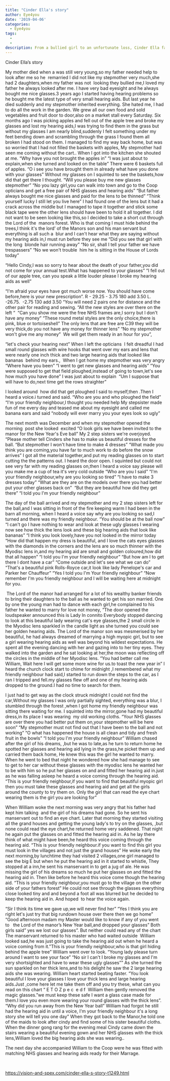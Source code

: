 ```yaml
---
title: "Cinder Ella's story"
author: Eye4you
date: '2019-04-06'
categories:
  - Eye4you
tags:
  - 
  - 
description: From a bullied girl to an unfortunate loss, Cinder Ella faces adversity in her journey to find happiness.
---
```

Cinder Ella’s story 


My mother died when a was still very young,so my father needed help to look after me so he 
remarried I did not like my stepmother very much,she had 2 daughters,when my father was not 
looking they bullied me,I loved my father he always looked after me.
I have very bad eyesight and he always bought me nice glasses.3 years ago I started having hearing problems so he bought me the latest type of very small hearing aids.
But last year he died suddenly and my stepmother inherited everything.
She hated me, I had to do all the work in the garden. We grew all our own food and sold vegetables and fruit door to door,also on a market stall every Saturday.
Six months ago I was picking apples and fell out of the apple tree and broke my glasses and lost my hearing aids,I was trying to find them in the grass but without my glasses I am nearly blind,suddenly I felt something under my feet bending down and scrambling through the grass I found them all broken I had stood on them.
I managed to find my way back home, but was so worried that I had not filled the baskets with apples,
My stepmother had seen me coming without the cart.. When I got into the kitchen she shouted at me.
“Why have you not brought the apples in”
“I was just about to explain,when she turned and looked on the table”
There were 6 baskets full of apples.
“O i see you have brought them in already what have you done with your glasses”
Without my glasses on I squinted to see the baskets,how did that get there I thought.
“Will you please buy me new glasses stepmother”
“No you lazy girl,you can walk into town and go to the Coop opticians and get a free pair of NHS glasses and hearing aids”
“But father always bought me nice glasses and paid for the lens to be thinned”
“Think yourself lucky I still let you live here”
I had found one of the lens but it had a crack across the middle but I managed to tape it together and stick some black tape were the other lens should have been to hold it all together.
I did not want to be seen looking like this,so I decided to take a short cut through the Lord of the 
manors forest.
Who is that coming I must hide behind the trees,I think it's the lord’ of the Manors son and his man servant but everything is all such a  blur and I can't hear what they are saying without my hearing aids in,I must run before they see me
“Did you see that girl with the long  blonde hair running away”
“No sir, shall I tell your father we have trespassers”
“No we won't trouble  him he is sitting in the House of Lords today” 

“Hello Cindy,I was so sorry to hear about the death of your father,you did not come for your annual test.What has happened to your glasses”
“I fell out of our apple tree, can you speak a little louder please I broke my hearing aids as well”

“I'm afraid your eyes have got much worse now. You should have come before,here is your new prescription”.
R - 29.25 - 3.75 180 add 3.50
L. -26.75.  -2.75 130 add 3.50
“You will need 2 pairs one for distance and the other pair for reading and sewing.
“All the new styles are over there on the left “ 
“Can you show me were the free NHS frames are,I sorry but I don't have any money”
“These round metal styles are the only choice,there is pink, blue or tortoiseshell”
The only lens that are free are C39 they will be very thick,do you not have any money for thinner lens”
“No my stepmother won't give me any money”
 We will get them ready in an hour for you”,

“let's check your hearing next”
When I left the opticians  I felt dreadful I had small round glasses with wire hooks that went over my ears and lens that were nearly one inch thick and two large hearing aids that looked like bananas 
behind my ears., 
When I got home my stepmother was very angry
“Where have you been”
“I went to get new glasses and hearing aids”
“You were supposed to get that field ploughed,instead of going to town,let's see how much you have done”
I was just about to explain 
“Um I suppose that will have to do,next time get the rows straighter”

I looked around  how did that get ploughed I said to myself,then .Then I heard a voice.i turned and said.
“Who are you and who ploughed the field”
“I'm your friendly neighbour,I thought you needed help
My stepsister made fun of me every day and teased me about my eyesight and called me banana ears and said “nobody will ever marry you your eyes look so ugly”

The next month was December and when my stepmother opened the morning  post she looked 
excited
“O look girls we have been invited to the manor for the New Year's Eve ball”
My 2 step sisters we're overjoyed.
“Please mother tell Cinders she has to make us beautiful dresses for the ball.
“But stepmother I won't have time to make 4 dresses”
“What made you think you are coming,you have far to much work to do before the snow arrives”
I got all the material together,and put my reading glasses on to start cutting the the patterns out. I heard the door open. I squinted but could not see very far with my reading glasses on,then I heard a voice say please will you make me a cup of tea it's very cold outside
“Who are you I said”
“I'm your friendly neighbour,why are you looking so tired”
“I have to make 3 dresses today”
“What are they are on the models over there you had better put your other glasses back on” 
“But they are beautiful how did they get there”
“I told you I'm your friendly neighbour”

The day of the ball arrived and my stepmother and my 2 step sisters left for the ball,and I was sitting in front of the fire keeping warm I had been in the barn all morning, when I heard a voice say why are you looking so sad,I turned and there was my friendly neighbour.
“You should be at the ball now”
“I can't go I have nothing to wear and look at these ugly glasses I wearing now see how thick the lens look and these big hearing aids that look like bananas”
“I think you look lovely,have you not looked in the mirror today
“How did that happen my dress is beautiful, and I love the cats eyes glasses with the diamonds in the corners and the lens are so much thinner with the Myodisc lens in,and my hearing aid are small and golden coloured,how did that all happen”
“I told you I'm your friendly neighbour”
“But how am I to get there I dont have a car”
“Come outside and let's see what we can do”
“That's a beautiful pink Rolls-Royce car,it look like lady Penelope's car and Parker her Chauffeur”
“Yes I told you I'm Your friendly neighbour”
“Now remember I'm you friendly neighbour and I will be waiting here at midnight for you.

 The Lord of the manor had arranged for a lot of his wealthy banker friends to bring their daughters to the ball as he wanted to get his son married.
One by one the young man had to dance with each girl,he complained to his father he wanted to marry for love not money,
”The door opened the loudspeaker announced this is Lady In connito
Everybody stopped dancing to look at this beautiful lady wearing cat's eye glasses,the 2 small circle in the Myodisc lens sparkled in the candle light as she turned you could see her golden hearing aids.
The Lord of the manor son was mesmerised by her beautiful, he had always dreamed of marrying a high myopic girl, but to see a girl wearing hearing aids as well was beyond his wildest expectations.
He spent all the evening dancing with her and gazing into to her tiny eyes.
They walked into the garden and he sat looking at her,the moon was reflecting off the circles in the middle of her Myodisc lens.
“You had better call me William, Wait here I will get some more wine for us.to toast the new year in”
I heard the church clock start to chime for midnight ,I remembered what my friendly neighbour had said,I started to run down the steps to the car, as I ran I tripped and fell.my glasses flew off and one of my hearing aids dropped to the ground.I had no time to search for them.

I just had to get way as the clock struck midnight I could not find the car,Without my glasses I was only partially sighted, everything was a blur, I stumbled through the forest ,when I got home my friendly neighbour was sitting there waiting for me.
I squinted into the mirror,gone had my beautiful dress,in its place I was wearing  my old working cloths.
“Your NHS glasses are over there you had better put them on,your stepmother will be here soon”
“My stepmother must not find out that I have been to the ball and not working”
“O what has happened the house is all clean and tidy and fresh fruit in the bowls”
“I told you I'm your friendly neighbour”
William chased after the girl of his dreams, ,but he was to late,as he turn to return home he spotted her glasses and hearing aid lying in the grass,he picket them up and carried them back home,
He knew this was the girl he wanted to marry.
When he went to bed that night he wondered how she had manage to see to get to her car without these glasses with the myodisc lens he wanted her to be with him so he put her glasses on and and fitted her hearing aid in.just as he was falling asleep he heard a voice coming through the hearing aid.
“This is your friendly neighbour,if you want to find that beautiful myopic girl then you must take these glasses and hearing aid and get all the girls around the county to try them on. Only the girl that can read the eye chart wearing them is the girl you are looking for”

When William woke the next morning was very angry that his father had kept him talking  and the girl of his dreams had gone.
So he sent his manservant out to find an eye chart.
Later that morning they started visiting all the grand houses and getting the young lady's to try on the glasses, ,but none could read the eye chart,he returned home very saddened.
That night he again put the glasses on and fitted the hearing aid in.
As he lay there think of what might have been,he heard this voice coming through the hearing aid.
“This is your friendly neighbour.if you want to find this girl you must look in the villages and not just the grand houses”
He woke early the next morning,by lunchtime they had visited 2 villages,one girl managed to see the big E but when he put the hearing aid in it started to whistle,
They stopped at a inn,he sent his manservant in to get a jug of ale.
He was missing the girl of his dreams so much he put her glasses on and fitted the hearing aid in.
Then like before he heard this voice come though the hearing aid.
“This is your friendly neighbour,you must go to the village on the other side of your fathers forest”
He could not see through the glasses everything close looked tiny and and beyond a foot all was blurred but he decided to keep the hearing aid in. And hoped  to hear the voice again.

“Sir I think its time we gave up,we will never find her”
“Yes I think you are right let's just try that big rundown house over there then we go home”
“Good afternoon madam my Master would like to know if any of you went to 
 the Lord of the manor’s New Year ball,and dropped your glasses”
Both girls said” yes we lost our glasses”.
But neither could read any of the chart
The manservant returned to his master who had waited outside 
William looked sad,he was just going to take the hearing aid out when he heard a voice coming from it.”This is your friendly neighbour,who is that girl hiding behind the apple tree”
William went over to look. “Young lady please turn around I want to see your face”
“No sir I can't I broke my glasses and I'm very shortsighted and have to wear these ugly glasses””
As she turned the sun sparkled on her thick lens,and to his delight he saw the 2 large hearing aids she was wearing.
William heart started beating faster.
“You look beautiful I love your glasses I love your thick lens and large hearing aids.Just ,come here let me take them off and you try these, what can you read on this chart “
E
T O Z
p e c 
e d f 
William then gently removed the magic glasses.”we must keep these safe I want a glass case made for them.I love you even more wearing your round glasses with the thick lens”.
“Why did you run away from the New Year ball”
William had forgot he still had the hearing aid in until a voice, I'm your friendly neighbour it's a long story she will tell you one day”
When they got back to the Manor,he told one of the maids to look after cindy and find some of his sister beautiful cloths.
When the dinner gong rang for the evening meal Cindy came down the stairs wearing a beautiful evening gown and her NHS glasses with the thick lens,William loved the big hearing aids she was wearing..

The next day she accompanied William to the Coop were he was fitted with matching NHS glasses and hearing aids ready for their Marrage.


 

https://vision-and-spex.com/cinder-ella-s-story-t1249.html
